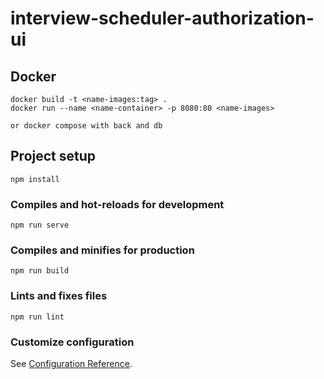 # interview-scheduler-authorization-ui

## Docker

```
docker build -t <name-images:tag> .
docker run --name <name-container> -p 8080:80 <name-images>

or docker compose with back and db
```

## Project setup
```
npm install
```

### Compiles and hot-reloads for development
```
npm run serve
```

### Compiles and minifies for production
```
npm run build
```

### Lints and fixes files
```
npm run lint
```

### Customize configuration
See [Configuration Reference](https://cli.vuejs.org/config/).
